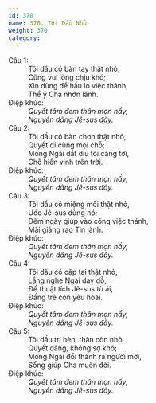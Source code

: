 ```yaml
---
id: 370
name: 370. Tôi Dầu Nhỏ
weight: 370
category: 
---
```

<dl><dt>Câu 1:</dt><dd data-verse="1">Tôi dầu có bàn tay thật nhỏ, <br/>Cũng vui lòng chịu khó; <br/>Xin dùng để hầu lo việc thánh, <br/>Thể ý Cha nhơn lành. </dd><dt>Điệp khúc:</dt><dd data-chorus="1"><em>Quyết tâm đem thân mọn nầy, <br/>Nguyền dâng Jê-sus đây. </em></dd><dt>Câu 2:</dt><dd data-verse="2"> Tôi dầu có bàn chơn thật nhỏ, <br/>Quyết đi cùng mọi chỗ; <br/>Mong Ngài dắt dìu tôi càng tới, <br/>Chỗ hiển vinh trên trời. </dd><dt>Điệp khúc:</dt><dd data-chorus="1"><em>Quyết tâm đem thân mọn nầy, <br/>Nguyền dâng Jê-sus đây. </em></dd><dt>Câu 3:</dt><dd data-verse="3">Tôi dầu có miệng môi thật nhỏ, <br/>Ước Jê-sus dùng nó; <br/>Đêm ngày giúp vào công việc thánh, <br/>Mãi giảng rao Tin lành. </dd><dt>Điệp khúc:</dt><dd data-chorus="1"><em>Quyết tâm đem thân mọn nầy, <br/>Nguyền dâng Jê-sus đây. </em></dd><dt>Câu 4:</dt><dd data-verse="4">Tôi dầu có cặp tai thật nhỏ, <br/>Lắng nghe Ngài dạy dỗ, <br/>Để thuật tích Jê-sus từ ái, <br/>Đấng trẻ con yêu hoài. </dd><dt>Điệp khúc:</dt><dd data-chorus="1"><em>Quyết tâm đem thân mọn nầy, <br/>Nguyền dâng Jê-sus đây. </em></dd><dt>Câu 5:</dt><dd data-verse="5">Tôi dầu trí hèn, thân còn nhỏ, <br/>Quyết dâng, không sợ khó; <br/>Mong Ngài đổi thành ra người mới, <br/>Sống giúp Cha muôn đời. </dd><dt>Điệp khúc:</dt><dd data-chorus="1"><em>Quyết tâm đem thân mọn nầy, <br/>Nguyền dâng Jê-sus đây. </em></dd></dl>
